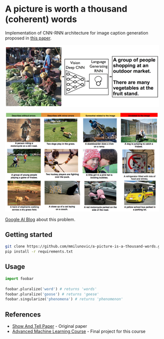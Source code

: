 # A picture is worth a thousand (coherent) words

Implementation of CNN-RNN architecture for image caption generation proposed in [this paper](https://arxiv.org/abs/1411.4555). 

![](https://github.com/mmilunovic/a-picture-is-a-thousand-words/blob/master/resources/description.png)

![](https://github.com/mmilunovic/a-picture-is-a-thousand-words/blob/master/resources/multiple.png)

[Google AI Blog](https://ai.googleblog.com/2014/11/a-picture-is-worth-thousand-coherent.html) about this problem.



## Getting started

```bash
git clone https://github.com/mmilunovic/a-picture-is-a-thousand-words.git
pip install -r requirements.txt
```

## Usage

```python
import foobar

foobar.pluralize('word') # returns 'words'
foobar.pluralize('goose') # returns 'geese'
foobar.singularize('phenomena') # returns 'phenomenon'
```

## References

* [Show And Tell Paper](https://arxiv.org/abs/1411.4555) - Original paper
* [Advanced Machine Learning Course](https://www.coursera.org/specializations/aml) - Final project for this course

